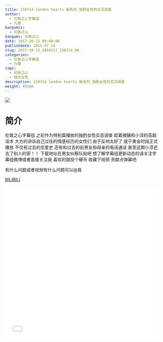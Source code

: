 ```yaml
---
title: 150714 london hearts 新系列 独酌女性的实况调查
author: 
  - 伦敦之心字幕组
  - 九條
bangumis: 
  - 伦敦之心
bangumi: 伦敦之心
date: 2017-10-15 00:00:00
publishdate: 2015-07-14
slug: 2017-10-15_2644317_150714_NA
categories: 
  - 伦敦之心字幕组
  - 九條
tags: 
  - 伦敦之心
  - 独饮女性
description: 150714 london hearts 新系列 独酌女性的实况调查
weight: 49286
---
```


![](https://i.imgur.com/8ka7AOK.jpg)

# 简介  
伦敦之心字幕组 之前作为特别篇播放的独酌女性实态调查 趁着微醺和小淳的高超话术 大方的讲诉自己过往的情感经历的女性们 由于反响太好了 就于黄金时段正式播放 不仅有过去的恋爱史 还有和过去的前男友和母亲的电话通话 甚至这期小淳还去了别人的家！！ 下载地址在男女纠察队贴吧 想了解字幕组更新动态的请关注字幕组微博或者直接关注我 喜欢的就投个硬币 收藏下视频 贡献点弹幕吧
有什么问题或者视频有什么问题可以@我

  [BILIBILI](https://www.bilibili.com/video/av2644317/)


  <iframe src="//www.bilibili.com/html/html5player.html?cid=4129135&aid=2644317" width="100%" height="500" frameborder="0" allowfullscreen="allowfullscreen"></iframe>
